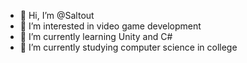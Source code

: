 - 👋 Hi, I’m @Saltout
- 👀 I’m interested in video game development
- 🌱 I’m currently learning Unity and C#
- 🏫 I’m currently studying computer science in college

<!---
Saltout/Saltout is a ✨ special ✨ repository because its `README.md` (this file) appears on your GitHub profile.
You can click the Preview link to take a look at your changes.
--->
